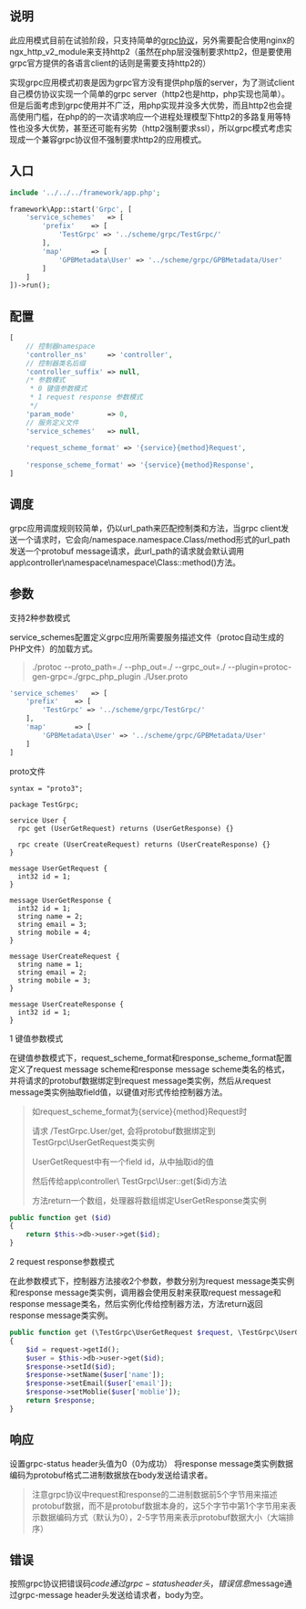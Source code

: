 说明
----
此应用模式目前在试验阶段，只支持简单的[grpc协议](https://grpc.io/)，另外需要配合使用nginx的ngx_http_v2_module来支持http2（虽然在php层没强制要求http2，但是要使用grpc官方提供的各语言client的话则是需要支持http2的）

实现grpc应用模式初衷是因为grpc官方没有提供php版的server，为了测试client自己模仿协议实现一个简单的grpc server（http2也是http，php实现也简单）。
但是后面考虑到grpc使用并不广泛，用php实现并没多大优势，而且http2也会提高使用门槛，在php的的一次请求响应一个进程处理模型下http2的多路复用等特性也没多大优势，甚至还可能有劣势（http2强制要求ssl），所以grpc模式考虑实现成一个兼容grpc协议但不强制要求http2的应用模式。


入口
----
```php
include '../../../framework/app.php';

framework\App::start('Grpc', [
    'service_schemes'   => [
        'prefix'    => [
            'TestGrpc' => '../scheme/grpc/TestGrpc/'
        ],
        'map'       => [
            'GPBMetadata\User' => '../scheme/grpc/GPBMetadata/User'
        ]
    ]
])->run();
```

配置
----
```php
[
    // 控制器namespace
    'controller_ns'     => 'controller',
    // 控制器类名后缀
    'controller_suffix' => null,
    /* 参数模式
     * 0 键值参数模式
     * 1 request response 参数模式
     */
    'param_mode'        => 0,
    // 服务定义文件
    'service_schemes'   => null,
    
    'request_scheme_format' => '{service}{method}Request',
    
    'response_scheme_format' => '{service}{method}Response',
]
```

调度
----
grpc应用调度规则较简单，仍以url_path来匹配控制类和方法，当grpc client发送一个请求时，它会向/namespace.namespace.Class/method形式的url_path发送一个protobuf message请求，此url_path的请求就会默认调用app\controller\namespace\namespace\Class::method()方法。

参数
----
支持2种参数模式

service_schemes配置定义grpc应用所需要服务描述文件（protoc自动生成的PHP文件）的加载方式。

> ./protoc --proto_path=./  --php_out=./ --grpc_out=./  --plugin=protoc-gen-grpc=./grpc_php_plugin ./User.proto

```php
'service_schemes'   => [
    'prefix'    => [
        'TestGrpc' => '../scheme/grpc/TestGrpc/'
    ],
    'map'       => [
        'GPBMetadata\User' => '../scheme/grpc/GPBMetadata/User'
    ]
]
```
proto文件

```
syntax = "proto3";

package TestGrpc;

service User {
  rpc get (UserGetRequest) returns (UserGetResponse) {}
  
  rpc create (UserCreateRequest) returns (UserCreateResponse) {}
}

message UserGetRequest {
  int32 id = 1;
}

message UserGetResponse {
  int32 id = 1;
  string name = 2;
  string email = 3;
  string mobile = 4;
}

message UserCreateRequest {
  string name = 1;
  string email = 2;
  string mobile = 3;
}

message UserCreateResponse {
  int32 id = 1;
}

```

1 键值参数模式

在键值参数模式下，request_scheme_format和response_scheme_format配置定义了request message scheme和response message scheme类名的格式，并将请求的protobuf数据绑定到request message类实例，然后从request message类实例抽取field值，以键值对形式传给控制器方法。

> 如request_scheme_format为{service}{method}Request时
> 
> 请求 /TestGrpc.User/get, 会将protobuf数据绑定到TestGrpc\UserGetRequest类实例
> 
> UserGetRequest中有一个field id，从中抽取id的值
> 
> 然后传给app\controller\ TestGrpc\User::get($id)方法
> 
> 方法return一个数组，处理器将数组绑定UserGetResponse类实例

```php
public function get ($id)
{
	return $this->db->user->get($id);
}
```


2 request response参数模式

在此参数模式下，控制器方法接收2个参数，参数分别为request message类实例和response message类实例，调用器会使用反射来获取request message和response message类名，然后实例化传给控制器方法，方法return返回response message类实例。

```php
public function get (\TestGrpc\UserGetRequest $request, \TestGrpc\UserGetResponse $response)
{
	$id = request->getId();
	$user = $this->db->user->get($id);
	$response->setId($id);
	$response->setName($user['name']);
	$response->setEmail($user['email']);
	$response->setMoblie($user['moblie']);
	return $response;
}
```

响应
----
设置grpc-status header头值为0（0为成功）
将response message类实例数据编码为protobuf格式二进制数据放在body发送给请求者。

> 注意grpc协议中request和response的二进制数据前5个字节用来描述protobuf数据，而不是protobuf数据本身的，这5个字节中第1个字节用来表示数据编码方式（默认为0），2-5字节用来表示protobuf数据大小（大端排序）

错误
----
按照grpc协议把错误码$code通过grpc-status header头，错误信息$message通过grpc-message header头发送给请求者，body为空。






